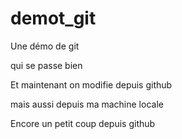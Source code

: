 # demot_git
Une démo de git

qui se passe bien

Et maintenant on modifie depuis github

mais aussi depuis ma machine locale

Encore un petit coup depuis github

